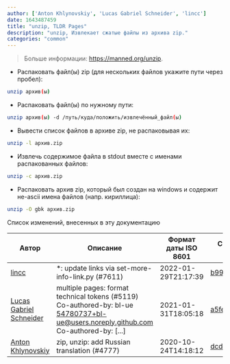 ```yaml
---
author: ['Anton Khlynovskiy', 'Lucas Gabriel Schneider', 'lincc']
date: 1643487459
title: "unzip, TLDR Pages"
description: "unzip, Извлекает сжатые файлы из архива zip."
categories: "common"
---
```

> Больше информации: <https://manned.org/unzip>.

- Распаковать файл(ы) zip (для нескольких файлов укажите пути через пробел):

```bash
unzip архив(ы)
```

- Распаковать файл(ы) по нужному пути:

```bash
unzip архив(ы) -d /путь/куда/положить/извлечённый_файл(ы)
```

- Вывести список файлов в архиве zip, не распаковывая их:

```bash
unzip -l архив.zip
```

- Извлечь содержимое файла в stdout вместе с именами распакованных файлов:

```bash
unzip -c архив.zip
```

- Распаковать архив zip, который был создан на windows и содержит не-ascii имена файлов (напр. кириллица):

```bash
unzip -O gbk архив.zip
```
Список изменений, внесенных в эту документацию


Автор | Описание | Формат даты ISO 8601 | Ссылка на GitHub
------|-----|-----|-----
[lincc](mailto:46962923+blueskyson@users.noreply.github.com) | *: update links via set-more-info-link.py (#7611) | 2022-01-29T21:17:39 | [b99f3da787c6](https://github.com/tldr-pages/tldr/commit/b99f3da787c6f43a545b9cb5ebd8265b1367fbc4)
[Lucas Gabriel Schneider](mailto:casdpa@gmail.com) | multiple pages: format technical tokens (#5119) Co-authored-by: bl-ue <54780737+bl-ue@users.noreply.github.com> Co-authored-by: [...] | 2021-01-31T18:05:18 | [a5fe31bc47ae](https://github.com/tldr-pages/tldr/commit/a5fe31bc47aece3efa5e66b52b3cf384f27d5d72)
[Anton Khlynovskiy](mailto:subzey@gmail.com) | zip, unzip: add Russian translation (#4777) | 2020-10-24T14:18:12 | [dcd183b3a0e7](https://github.com/tldr-pages/tldr/commit/dcd183b3a0e71dc1b79b8eb85a4bb133ea71d8d9)

